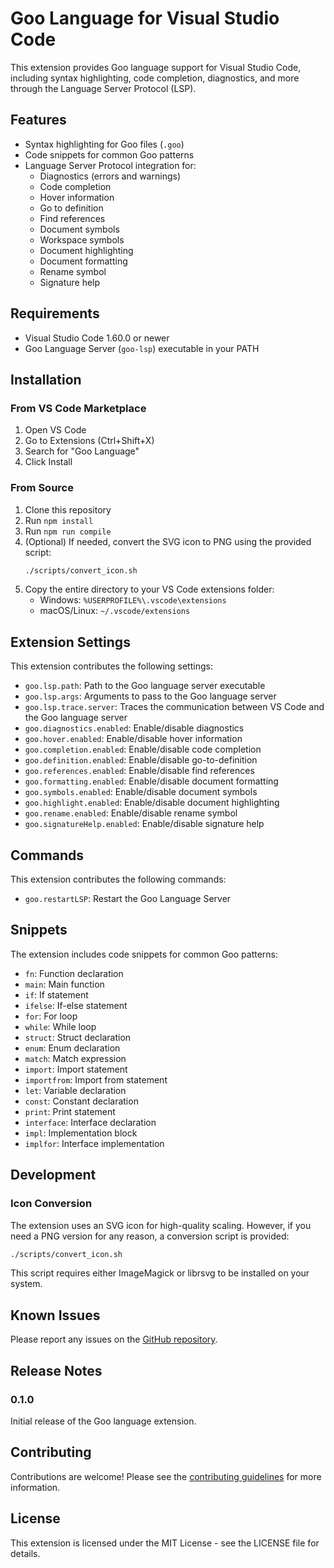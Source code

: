 # Goo Language for Visual Studio Code

This extension provides Goo language support for Visual Studio Code, including syntax highlighting, code completion, diagnostics, and more through the Language Server Protocol (LSP).

## Features

- Syntax highlighting for Goo files (`.goo`)
- Code snippets for common Goo patterns
- Language Server Protocol integration for:
  - Diagnostics (errors and warnings)
  - Code completion
  - Hover information
  - Go to definition
  - Find references
  - Document symbols
  - Workspace symbols
  - Document highlighting
  - Document formatting
  - Rename symbol
  - Signature help

## Requirements

- Visual Studio Code 1.60.0 or newer
- Goo Language Server (`goo-lsp`) executable in your PATH

## Installation

### From VS Code Marketplace

1. Open VS Code
2. Go to Extensions (Ctrl+Shift+X)
3. Search for "Goo Language"
4. Click Install

### From Source

1. Clone this repository
2. Run `npm install`
3. Run `npm run compile`
4. (Optional) If needed, convert the SVG icon to PNG using the provided script:
   ```bash
   ./scripts/convert_icon.sh
   ```
5. Copy the entire directory to your VS Code extensions folder:
   - Windows: `%USERPROFILE%\.vscode\extensions`
   - macOS/Linux: `~/.vscode/extensions`

## Extension Settings

This extension contributes the following settings:

- `goo.lsp.path`: Path to the Goo language server executable
- `goo.lsp.args`: Arguments to pass to the Goo language server
- `goo.lsp.trace.server`: Traces the communication between VS Code and the Goo language server
- `goo.diagnostics.enabled`: Enable/disable diagnostics
- `goo.hover.enabled`: Enable/disable hover information
- `goo.completion.enabled`: Enable/disable code completion
- `goo.definition.enabled`: Enable/disable go-to-definition
- `goo.references.enabled`: Enable/disable find references
- `goo.formatting.enabled`: Enable/disable document formatting
- `goo.symbols.enabled`: Enable/disable document symbols
- `goo.highlight.enabled`: Enable/disable document highlighting
- `goo.rename.enabled`: Enable/disable rename symbol
- `goo.signatureHelp.enabled`: Enable/disable signature help

## Commands

This extension contributes the following commands:

- `goo.restartLSP`: Restart the Goo Language Server

## Snippets

The extension includes code snippets for common Goo patterns:

- `fn`: Function declaration
- `main`: Main function
- `if`: If statement
- `ifelse`: If-else statement
- `for`: For loop
- `while`: While loop
- `struct`: Struct declaration
- `enum`: Enum declaration
- `match`: Match expression
- `import`: Import statement
- `importfrom`: Import from statement
- `let`: Variable declaration
- `const`: Constant declaration
- `print`: Print statement
- `interface`: Interface declaration
- `impl`: Implementation block
- `implfor`: Interface implementation

## Development

### Icon Conversion

The extension uses an SVG icon for high-quality scaling. However, if you need a PNG version for any reason, a conversion script is provided:

```bash
./scripts/convert_icon.sh
```

This script requires either ImageMagick or librsvg to be installed on your system.

## Known Issues

Please report any issues on the [GitHub repository](https://github.com/goo-lang/goo/issues).

## Release Notes

### 0.1.0

Initial release of the Goo language extension.

## Contributing

Contributions are welcome! Please see the [contributing guidelines](https://github.com/goo-lang/goo/blob/master/CONTRIBUTING.md) for more information.

## License

This extension is licensed under the MIT License - see the LICENSE file for details.